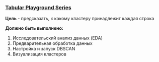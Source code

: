 ### [Tabular Playground Series](https://www.kaggle.com/competitions/tabular-playground-series-jul-2022/overview)

__Цель__ - предсказать, к какому кластеру принадлежит каждая строка

__Должно быть выполнено:__
1) Исследовательский анализ данных (EDA)
2) Предварительная обработка данных
3) Настройка и запуск DBSCAN
4) Визуализация кластеров
